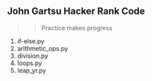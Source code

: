 ## John Gartsu Hacker Rank Code
>> Practice makes progress
1. if-else.py
2. arithmetic_ops.py
3. division.py
4. loops.py
5. leap_yr.py


